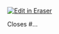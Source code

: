 <p><a target="_blank" href="https://app.eraser.io/workspace/S8JT7wXtlF9MsFLTTUhs" id="edit-in-eraser-github-link"><img alt="Edit in Eraser" src="https://firebasestorage.googleapis.com/v0/b/second-petal-295822.appspot.com/o/images%2Fgithub%2FOpen%20in%20Eraser.svg?alt=media&amp;token=968381c8-a7e7-472a-8ed6-4a6626da5501"></a></p>

Closes #…

<!--- Eraser file: https://app.eraser.io/workspace/S8JT7wXtlF9MsFLTTUhs --->
